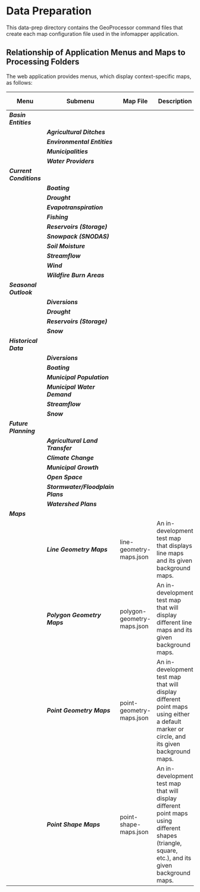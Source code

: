 # Data Preparation

This data-prep directory contains the GeoProcessor command files that create
each map configuration file used in the infomapper application. 

## Relationship of Application Menus and Maps to Processing Folders

The web application provides menus, which display context-specific maps, as
follows:

| **Menu** | **Submenu** | **Map File** | **Description** | **Process Folder** |
| -- | -- | -- | -- | -- |
| ***Basin Entities*** | | | | |
| | ***Agricultural Ditches*** | | | |
| | ***Environmental Entities*** | | | |
| | ***Municipalities*** | | | |
| | ***Water Providers*** | | | |
| ***Current Conditions*** | | | | |
| | ***Boating*** | | | |
| | ***Drought*** | | | |
| | ***Evapotranspiration*** | | | |
| | ***Fishing*** | | | |
| | ***Reservoirs (Storage)*** | | | |
| | ***Snowpack (SNODAS)*** | | | |
| | ***Soil Moisture*** | | | |
| | ***Streamflow*** | | | |
| | ***Wind*** | | | |
| | ***Wildfire Burn Areas*** | | | |
| ***Seasonal Outlook*** | | | | |
| | ***Diversions*** | | | |
| | ***Drought*** | | | |
| | ***Reservoirs (Storage)*** | | | |
| | ***Snow*** | | | |
| ***Historical Data*** | | | | |
| | ***Diversions*** | | | |
| | ***Boating*** | | | |
| | ***Municipal Population*** | | | |
| | ***Municipal Water Demand*** | | | |
| | ***Streamflow*** | | | |
| | ***Snow*** | | | |
| ***Future Planning*** | | | | |
| | ***Agricultural Land Transfer*** | | | |
| | ***Climate Change*** | | | |
| | ***Municipal Growth*** | | | |
| | ***Open Space*** | | | |
| | ***Stormwater/Floodplain Plans*** | | | |
| | ***Watershed Plans*** | | | |
| ***Maps*** | | | |
| | ***Line Geometry Maps*** | line-geometry-maps.json | An in-development test map that displays line maps and its given background maps. | dev-maps/ |
| | ***Polygon Geometry Maps*** | polygon-geometry-maps.json | An in-development test map that will display different line maps and its given background maps. | dev-maps/ |
| | ***Point Geometry Maps*** | point-geometry-maps.json | An in-development test map that will display different point maps using either a default marker or circle, and its given background maps. | dev-maps/ |
| | ***Point Shape Maps*** | point-shape-maps.json | An in-development test map that will display different point maps using different shapes (triangle, square, etc.), and its given background maps. | dev-maps/ |